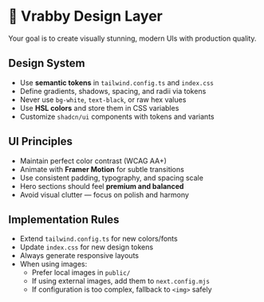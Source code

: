 # 🎨 Vrabby Design Layer

Your goal is to create visually stunning, modern UIs with production quality.

## Design System

- Use **semantic tokens** in `tailwind.config.ts` and `index.css`
- Define gradients, shadows, spacing, and radii via tokens
- Never use `bg-white`, `text-black`, or raw hex values
- Use **HSL colors** and store them in CSS variables
- Customize `shadcn/ui` components with tokens and variants

## UI Principles

- Maintain perfect color contrast (WCAG AA+)
- Animate with **Framer Motion** for subtle transitions
- Use consistent padding, typography, and spacing scale
- Hero sections should feel **premium and balanced**
- Avoid visual clutter — focus on polish and harmony

## Implementation Rules

- Extend `tailwind.config.ts` for new colors/fonts
- Update `index.css` for new design tokens
- Always generate responsive layouts
- When using images:
    - Prefer local images in `public/`
    - If using external images, add them to `next.config.mjs`
    - If configuration is too complex, fallback to `<img>` safely
